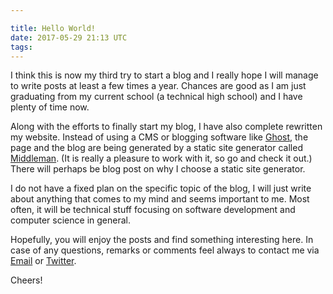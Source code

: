 ```yaml
---

title: Hello World!
date: 2017-05-29 21:13 UTC
tags:
---
```


I think this is now my third try to start a blog and I really hope I will manage to write posts at least a few times a year.
Chances are good as I am just graduating from my current school (a technical high school) and I have plenty of time now.

Along with the efforts to finally start my blog, I have also complete rewritten my website.
Instead of using a CMS or blogging software like [Ghost](https://ghost.org), the page and the blog are being generated by a static site generator called [Middleman](https://middlemanapp.com/). (It is really a pleasure to work with it, so go and check it out.)
There will perhaps be blog post on why I choose a static site generator.

I do not have a fixed plan on the specific topic of the blog, I will just write about anything that comes to my mind and seems important to me.
Most often, it will be technical stuff focusing on software development and computer science in general.

Hopefully, you will enjoy the posts and find something interesting here.
In case of any questions, remarks or comments feel always to contact me via [Email](m[et]mklein.co.at) or [Twitter](https://twitter.com/trestoa).

Cheers!

